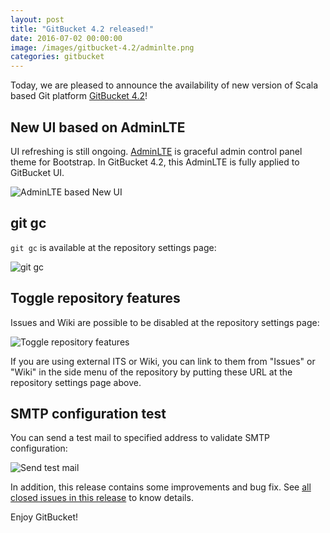 ```yaml
---
layout: post
title: "GitBucket 4.2 released!"
date: 2016-07-02 00:00:00
image: /images/gitbucket-4.2/adminlte.png
categories: gitbucket
---
```


Today, we are pleased to announce the availability of new version of Scala based Git platform [GitBucket 4.2](https://github.com/gitbucket/gitbucket/releases/tag/4.2)!

## New UI based on AdminLTE

UI refreshing is still ongoing. [AdminLTE](https://github.com/almasaeed2010/AdminLTE) is graceful admin control panel theme for Bootstrap. In GitBucket 4.2, this AdminLTE is fully applied to GitBucket UI.

![AdminLTE based New UI]({{site.baseurl}}/images/gitbucket-4.2/adminlte.png)

## git gc

`git gc` is available at the repository settings page:

![git gc]({{site.baseurl}}/images/gitbucket-4.2/git_gc.png)

## Toggle repository features

Issues and Wiki are possible to be disabled at the repository settings page:

![Toggle repository features]({{site.baseurl}}/images/gitbucket-4.2/disable_repository_features.png)

If you are using external ITS or Wiki, you can link to them from "Issues" or "Wiki" in the side menu of the repository by putting these URL at the repository settings page above.

## SMTP configuration test

You can send a test mail to specified address to validate SMTP configuration:

![Send test mail]({{site.baseurl}}/images/gitbucket-4.2/smtp_test.png)

In addition, this release contains some improvements and bug fix. See [all closed issues in this release](https://github.com/gitbucket/gitbucket/issues?q=is%3Aclosed+milestone%3A4.2) to know details.

Enjoy GitBucket!
